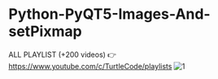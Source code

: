 # Python-PyQT5-Images-And-setPixmap
ALL PLAYLIST (+200 videos) 👉 https://www.youtube.com/c/TurtleCode/playlists
![1](https://user-images.githubusercontent.com/85156399/183055322-82547501-f63c-40ef-9e1a-a931dbf55770.png)
